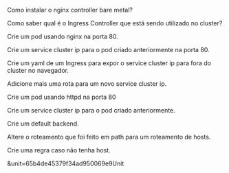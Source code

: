 Como instalar o nginx controller bare metal?

Como saber qual é o Ingress Controller que está sendo utilizado no cluster?

Crie um pod usando nginx na porta 80.

Crie um service cluster ip para o pod criado anteriormente na porta 80.

Crie um yaml de um Ingress para expor o service cluster ip para fora do cluster no navegador. 

Adicione mais uma rota para um novo service cluster ip.

Crie um pod usando httpd na porta 80

Crie um service cluster ip para o pod criado anteriormente.

Crie um default backend.

Altere o roteamento que foi feito em path para um roteamento de hosts.

Crie uma regra caso não tenha host.



&unit=65b4de45379f34ad950069e9Unit
